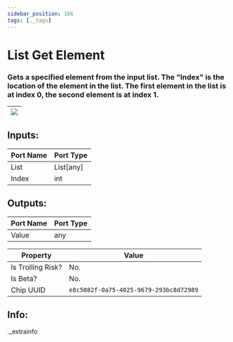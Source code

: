 ```yaml
---
sidebar_position: 166
tags: [._tags]
---
```


# List Get Element


### Gets a specified element from the input list. The "Index" is the location of the element in the list. The first element in the list is at index 0, the second element is at index 1.

| ![](https://images-ext-2.discordapp.net/external/MPmIaQzlEPmgGWlgi-WxBBXt0Bjv_zWPkg1y1f_sy3s/https/www.recroomcircuits.com/image/circuit/absolute-value?width=206&height=108) |
|-----|

## Inputs:
| Port Name | Port Type |
|-----------|-----------|
| List | List[any] |
| Index | int |

## Outputs:
| Port Name | Port Type |
|-----------|-----------|
| Value | any | 

| Property  | Value |
|-------------------|-----------|
| Is Trolling Risk? | No. |
| Is Beta? | No. |
| Chip UUID | `e8c5082f-0a75-4025-9679-293bc8d72989` |

## Info:
._extrainfo